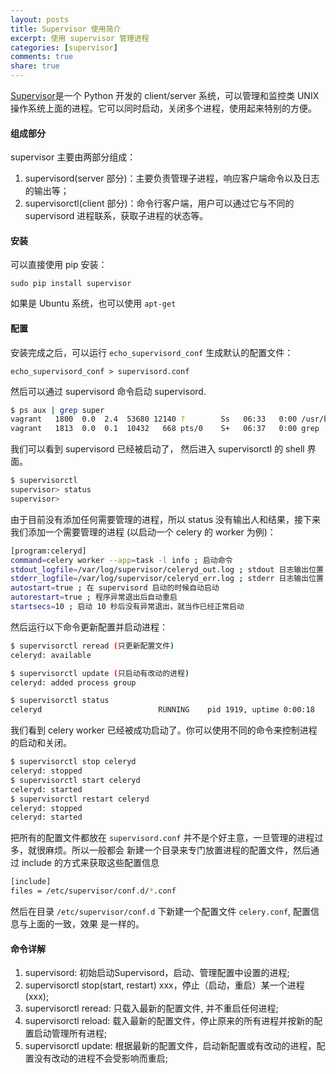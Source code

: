 ```yaml
---
layout: posts
title: Supervisor 使用简介
excerpt: 使用 supervisor 管理进程
categories: [supervisor]
comments: true
share: true
---
```


[Supervisor](http://supervisord.org/)是一个 Python 开发的 client/server 系统，可以管理和监控类 UNIX 操作系统上面的进程。它可以同时启动，关闭多个进程，使用起来特别的方便。


#### 组成部分

supervisor 主要由两部分组成：

1. supervisord(server 部分)：主要负责管理子进程，响应客户端命令以及日志的输出等；
2. supervisorctl(client 部分)：命令行客户端，用户可以通过它与不同的 supervisord 进程联系，获取子进程的状态等。

#### 安装

可以直接使用 pip 安装：

`sudo pip install supervisor`

如果是 Ubuntu 系统，也可以使用 `apt-get`

#### 配置

安装完成之后，可以运行 `echo_supervisord_conf` 生成默认的配置文件：

`echo_supervisord_conf > supervisord.conf`

然后可以通过 supervisord 命令启动 supervisord.

```bash
$ ps aux | grep super
vagrant   1800  0.0  2.4  53680 12140 ?        Ss   06:33   0:00 /usr/bin/python /usr/bin/supervisord
vagrant   1813  0.0  0.1  10432   668 pts/0    S+   06:37   0:00 grep --color=auto super
```

我们可以看到 supervisord 已经被启动了， 然后进入 supervisorctl 的 shell 界面。

```bash
$ supervisorctl
supervisor> status
supervisor>
```

由于目前没有添加任何需要管理的进程，所以 status 没有输出人和结果，接下来我们添加一个需要管理的进程
(以启动一个 celery 的 worker 为例)：

```bash
[program:celeryd]
command=celery worker --app=task -l info ; 启动命令
stdout_logfile=/var/log/supervisor/celeryd_out.log ; stdout 日志输出位置
stderr_logfile=/var/log/supervisor/celeryd_err.log ; stderr 日志输出位置
autostart=true ; 在 supervisord 启动的时候自动启动
autorestart=true ; 程序异常退出后自动重启
startsecs=10 ; 启动 10 秒后没有异常退出，就当作已经正常启动
```

然后运行以下命令更新配置并启动进程：

```bash
$ supervisorctl reread (只更新配置文件)
celeryd: available

$ supervisorctl update (只启动有改动的进程)
celeryd: added process group

$ supervisorctl status
celeryd                          RUNNING    pid 1919, uptime 0:00:18
```

我们看到 celery worker 已经被成功启动了。你可以使用不同的命令来控制进程的启动和关闭。

```bash
$ supervisorctl stop celeryd
celeryd: stopped
$ supervisorctl start celeryd
celeryd: started
$ supervisorctl restart celeryd
celeryd: stopped
celeryd: started
```

把所有的配置文件都放在 `supervisord.conf` 并不是个好主意，一旦管理的进程过多，就很麻烦。所以一般都会
新建一个目录来专门放置进程的配置文件，然后通过 include 的方式来获取这些配置信息

```bash
[include]
files = /etc/supervisor/conf.d/*.conf
```

然后在目录 `/etc/supervisor/conf.d` 下新建一个配置文件 `celery.conf`, 配置信息与上面的一致，效果
是一样的。

#### 命令详解

1. supervisord: 初始启动Supervisord，启动、管理配置中设置的进程;
2. supervisorctl stop(start, restart) xxx，停止（启动，重启）某一个进程(xxx);
3. supervisorctl reread: 只载入最新的配置文件, 并不重启任何进程;
4. supervisorctl reload: 载入最新的配置文件，停止原来的所有进程并按新的配置启动管理所有进程;
5. supervisorctl update: 根据最新的配置文件，启动新配置或有改动的进程，配置没有改动的进程不会受影响而重启;
